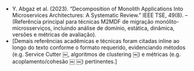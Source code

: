 - Y. Abgaz et al. (2023). “Decomposition of Monolith Applications Into Microservices Architectures: A Systematic Review.” IEEE TSE, 49(8). – (Referência principal para técnicas M2MDF de migração monólito-microsserviços, incluindo análise de domínio, estática, dinâmica, versões e métricas de avaliação).
- [Demais referências acadêmicas e técnicas foram citadas inline ao longo do texto conforme o formato requerido, evidenciando métodos (e.g. Service Cutter ￼, algoritmos de clustering ￼) e métricas (e.g. acoplamento/cohesão ￼ ￼) pertinentes.]